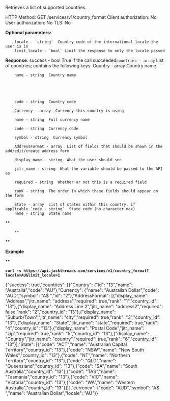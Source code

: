 Retrieves a list of supported countries.


HTTP Method: GET /services/v1/country_format
Client authorization: No
User authorization: No
TLS:  No



**Optional parameters:**

        locale - `string`  Country code of the international locale the user is in
        limit_locale - `bool` Limit the response to only the locale passed
 **Response**:
        success - bool  True if the call succeeded`countries - array`  List of countries; contains the following keys:
        Country - array  Country name

        name - string  Country name

        

        

        code - string  Country code

        Currency - array  Currency this country is using

        name - string  Full currency name

        code - string  Currency code

        symbol - string  Currency symbol

        AddressFormat - array  List of fields that should be shown in the add/edit/create address form

        display_name - string  What the user should see

        jitr_name - string  What the variable should be passed to the API as

        required - string  Whether or not this is a required field

        rank - string  The order in which these fields should appear on the form

        State - array  List of states within this country, if applicable.`code - string`  State code (no character max)
        name - string  State name

**

        **

**

**Example**

**

**`curl -s https://api.jackthreads.com/services/v1/country_format?locale=AU&limit_locale=1`**



{"success": true,"countries": [{"Country": {"id": "13","name": "Australia","code": "AU"},"Currency": {"name": "Australian Dollar","code": "AUD","symbol": "A$ ","id": "2"},"AddressFormat": [{"display_name": "Address","jitr_name": "address","required": true,"rank": "1","country_id": "13"},{"display_name": "Address Line 2","jitr_name": "address2","required": false,"rank": "2","country_id": "13"},{"display_name": "Suburb/Town","jitr_name": "city","required": true,"rank": "3","country_id": "13"},{"display_name": "State","jitr_name": "state","required": true,"rank": "4","country_id": "13"},{"display_name": "Postal Code","jitr_name": "zip","required": true,"rank": "5","country_id": "13"},{"display_name": "Country","jitr_name": "country","required": true,"rank": "6","country_id": "13"}],"State": [{"code": "ACT","name": "Australian Capital Territory","country_id": "13"},{"code": "NSW","name": "New South Wales","country_id": "13"},{"code": "NT","name": "Northern Territory","country_id": "13"},{"code": "QLD","name": "Queensland","country_id": "13"},{"code": "SA","name": "South Australia","country_id": "13"},{"code": "TAS","name": "Tasmania","country_id": "13"},{"code": "VIC","name": "Victoria","country_id": "13"},{"code": "WA","name": "Western Australia","country_id": "13"}]}],"currency": {"code": "AUD","symbol": "A$ ","name": "Australian Dollar","locale": "AU"}}